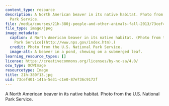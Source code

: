 ```yaml
---
content_type: resource
description: A North American beaver in its native habitat. Photo from the U.S. National
  Park Service.
file: /media/courses/21h-380j-people-and-other-animals-fall-2013/73cef401141a5e31c1e087e736c9172f_21h-380f13.jpg
file_type: image/jpeg
image_metadata:
  caption: A North American beaver in its native habitat. (Photo from the [U.S. National
    Park Service](http://www.nps.gov/index.htm).)
  credit: Photo from the U.S. National Park Service.
  image-alt: A beaver in a pond, chewing on a submerged leaf.
learning_resource_types: []
license: https://creativecommons.org/licenses/by-nc-sa/4.0/
ocw_type: OCWImage
resourcetype: Image
title: 21h-380f13.jpg
uid: 73cef401-141a-5e31-c1e0-87e736c9172f
---
```

A North American beaver in its native habitat. Photo from the U.S. National Park Service.